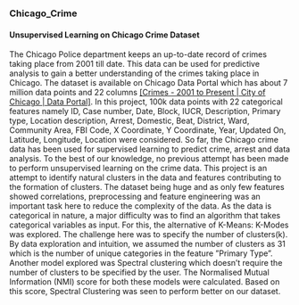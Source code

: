### Chicago_Crime
#### Unsupervised Learning on Chicago Crime Dataset 

The Chicago Police department keeps an up-to-date record of crimes taking place from 2001 till date. This data can be used for predictive analysis to gain a better understanding of the crimes taking place in Chicago. The dataset is available on Chicago Data Portal which has about 7 million data points and 22 columns [[Crimes - 2001 to Present | City of Chicago | Data Portal]](url). In this project, 100k data points with 22 categorical features namely ID, Case number, Date, Block, IUCR, Description, Primary type, Location description, Arrest, Domestic, Beat, District, Ward, Community Area, FBI Code, X Coordinate, Y Coordinate, Year, Updated On, Latitude, Longitude, Location were considered. So far, the Chicago crime data has been used for supervised learning to predict crime, arrest and data analysis. To the best of our knowledge, no previous attempt has been made to perform unsupervised learning on the crime data. This project is an attempt to identify natural clusters in the data and features contributing to the formation of clusters. The dataset being huge and as only few features showed correlations, preprocessing and feature engineering was an important task here to reduce the complexity of the data. As the data is categorical in nature, a major difficulty was to find an algorithm that takes categorical variables as input. For this, the alternative of K-Means: K-Modes was explored. The challenge here was to specify the number of clusters(k). By data exploration and intuition, we assumed the number of clusters as 31 which is the number of unique categories in the feature ”Primary Type”. Another model explored was Spectral clustering which doesn’t require the number of clusters to be specified by the user. The Normalised Mutual Information (NMI) score for both these models were calculated. Based on this score, Spectral Clustering was seen to perform better on our dataset.
